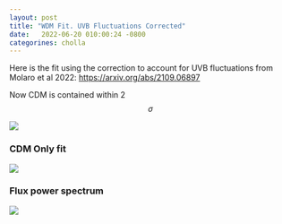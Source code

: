 ```yaml
---
layout: post
title: "WDM Fit. UVB Fluctuations Corrected"
date:   2022-06-20 010:00:24 -0800
categorines: cholla
---
```


Here is the fit using the correction to account for UVB fluctuations from Molaro et al 2022: https://arxiv.org/abs/2109.06897

Now CDM is contained within 2$$\sigma$$

<img src="{{ site.url }}assets/images/wdm_RT_corrected/corner_wdm_RT_corrected.png">


### CDM Only fit

<img src="{{ site.url }}assets/images/wdm_RT_corrected/corner_cdm_RT_corrected.png">

### Flux power spectrum

<img src="{{ site.url }}assets/images/wdm_RT_corrected/flux_ps_wdm_RT_corrected.png">
